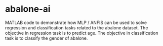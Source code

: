 # abalone-ai
MATLAB code to demonstrate how MLP / ANFIS can be used to solve regression and classification tasks related to the abalone dataset. The objective in regression task is to predict age. The objective in classification task is to classify the gender of abalone.
